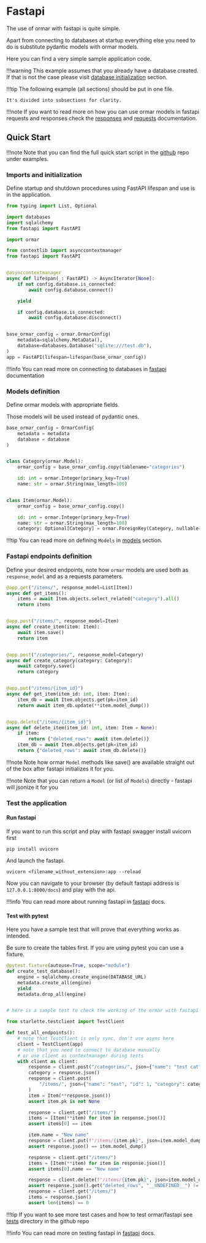 # Fastapi

The use of ormar with fastapi is quite simple.

Apart from connecting to databases at startup everything else 
you need to do is substitute pydantic models with ormar models.

Here you can find a very simple sample application code.

!!!warning
    This example assumes that you already have a database created. If that is not the case please visit [database initialization][database initialization] section.

!!!tip
    The following example (all sections) should be put in one file.
    
    It's divided into subsections for clarity.

!!!note
    If you want to read more on how you can use ormar models in fastapi requests and 
    responses check the [responses](response.md) and [requests](requests.md) documentation.

## Quick Start

!!!note
    Note that you can find the full quick start script in the [github](https://github.com/collerek/ormar) repo under examples.

### Imports and initialization 

Define startup and shutdown procedures using FastAPI lifespan and use is in the
application.
```python
from typing import List, Optional

import databases
import sqlalchemy
from fastapi import FastAPI

import ormar

from contextlib import asynccontextmanager
from fastapi import FastAPI


@asynccontextmanager
async def lifespan(_: FastAPI) -> AsyncIterator[None]:
    if not config.database.is_connected:
        await config.database.connect()

    yield

    if config.database.is_connected:
        await config.database.disconnect()


base_ormar_config = ormar.OrmarConfig(
    metadata=sqlalchemy.MetaData(),
    database=databases.Database("sqlite:///test.db"),
)
app = FastAPI(lifespan=lifespan(base_ormar_config))
```

!!!info
    You can read more on connecting to databases in [fastapi][fastapi] documentation

### Models definition 

Define ormar models with appropriate fields. 

Those models will be used instead of pydantic ones.

```python
base_ormar_config = OrmarConfig(
    metadata = metadata
    database = database
)


class Category(ormar.Model):
    ormar_config = base_ormar_config.copy(tablename="categories")

    id: int = ormar.Integer(primary_key=True)
    name: str = ormar.String(max_length=100)


class Item(ormar.Model):
    ormar_config = base_ormar_config.copy()

    id: int = ormar.Integer(primary_key=True)
    name: str = ormar.String(max_length=100)
    category: Optional[Category] = ormar.ForeignKey(Category, nullable=True)
```

!!!tip
    You can read more on defining `Models` in [models][models] section.

### Fastapi endpoints definition

Define your desired endpoints, note how `ormar` models are used both 
as `response_model` and as a requests parameters.

```python
@app.get("/items/", response_model=List[Item])
async def get_items():
    items = await Item.objects.select_related("category").all()
    return items


@app.post("/items/", response_model=Item)
async def create_item(item: Item):
    await item.save()
    return item


@app.post("/categories/", response_model=Category)
async def create_category(category: Category):
    await category.save()
    return category


@app.put("/items/{item_id}")
async def get_item(item_id: int, item: Item):
    item_db = await Item.objects.get(pk=item_id)
    return await item_db.update(**item.model_dump())


@app.delete("/items/{item_id}")
async def delete_item(item_id: int, item: Item = None):
    if item:
        return {"deleted_rows": await item.delete()}
    item_db = await Item.objects.get(pk=item_id)
    return {"deleted_rows": await item_db.delete()}

```

!!!note
    Note how ormar `Model` methods like save() are available straight out of the box after fastapi initializes it for you.

!!!note
    Note that you can return a `Model` (or list of `Models`) directly - fastapi will jsonize it for you

### Test the application

#### Run fastapi

If you want to run this script and play with fastapi swagger install uvicorn first

`pip install uvicorn`

And launch the fastapi.

`uvicorn <filename_without_extension>:app --reload`

Now you can navigate to your browser (by default fastapi address is `127.0.0.1:8000/docs`) and play with the api.

!!!info
    You can read more about running fastapi in [fastapi][fastapi] docs. 

#### Test with pytest

Here you have a sample test that will prove that everything works as intended.

Be sure to create the tables first. If you are using pytest you can use a fixture.

```python
@pytest.fixture(autouse=True, scope="module")
def create_test_database():
    engine = sqlalchemy.create_engine(DATABASE_URL)
    metadata.create_all(engine)
    yield
    metadata.drop_all(engine)
```

```python

# here is a sample test to check the working of the ormar with fastapi

from starlette.testclient import TestClient

def test_all_endpoints():
    # note that TestClient is only sync, don't use asyns here
    client = TestClient(app)
    # note that you need to connect to database manually
    # or use client as contextmanager during tests
    with client as client:
        response = client.post("/categories/", json={"name": "test cat"})
        category = response.json()
        response = client.post(
            "/items/", json={"name": "test", "id": 1, "category": category}
        )
        item = Item(**response.json())
        assert item.pk is not None

        response = client.get("/items/")
        items = [Item(**item) for item in response.json()]
        assert items[0] == item

        item.name = "New name"
        response = client.put(f"/items/{item.pk}", json=item.model_dump())
        assert response.json() == item.model_dump()

        response = client.get("/items/")
        items = [Item(**item) for item in response.json()]
        assert items[0].name == "New name"

        response = client.delete(f"/items/{item.pk}", json=item.model_dump())
        assert response.json().get("deleted_rows", "__UNDEFINED__") != "__UNDEFINED__"
        response = client.get("/items/")
        items = response.json()
        assert len(items) == 0
```

!!!tip
    If you want to see more test cases and how to test ormar/fastapi see [tests][tests] directory in the github repo

!!!info
    You can read more on testing fastapi in [fastapi][fastapi] docs. 

[fastapi]: https://fastapi.tiangolo.com/
[models]: ../models/index.md
[database initialization]:  ../models/migrations.md
[tests]: https://github.com/collerek/ormar/tree/master/tests

